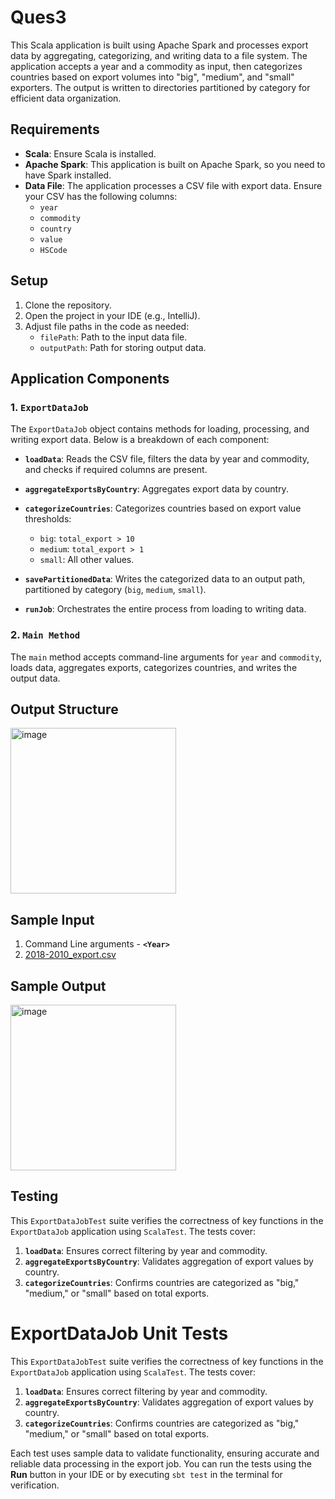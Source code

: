 # Ques3

This Scala application is built using Apache Spark and processes export data by aggregating, categorizing, and writing data to a file system. The application accepts a year and a commodity as input, then categorizes countries based on export volumes into "big", "medium", and "small" exporters. The output is written to directories partitioned by category for efficient data organization.

## Requirements

- **Scala**: Ensure Scala is installed.
- **Apache Spark**: This application is built on Apache Spark, so you need to have Spark installed.
- **Data File**: The application processes a CSV file with export data. Ensure your CSV has the following columns:
  - `year`
  - `commodity`
  - `country`
  - `value`
  - `HSCode`

## Setup

1. Clone the repository.
2. Open the project in your IDE (e.g., IntelliJ).
3. Adjust file paths in the code as needed:
   - `filePath`: Path to the input data file.
   - `outputPath`: Path for storing output data.
   
## Application Components

### 1. `ExportDataJob`

The `ExportDataJob` object contains methods for loading, processing, and writing export data. Below is a breakdown of each component:

- **`loadData`**: Reads the CSV file, filters the data by year and commodity, and checks if required columns are present.
  
- **`aggregateExportsByCountry`**: Aggregates export data by country.

- **`categorizeCountries`**: Categorizes countries based on export value thresholds:
  - `big`: `total_export > 10`
  - `medium`: `total_export > 1`
  - `small`: All other values.

- **`savePartitionedData`**: Writes the categorized data to an output path, partitioned by category (`big`, `medium`, `small`).

- **`runJob`**: Orchestrates the entire process from loading to writing data.

### 2. `Main Method`

The `main` method accepts command-line arguments for `year` and `commodity`, loads data, aggregates exports, categorizes countries, and writes the output data.


## Output Structure

<img width="265" alt="image" src="https://github.com/user-attachments/assets/76283de8-cf4e-438d-8fc6-155c9bea03f4">

## Sample Input
1. Command Line arguments    - **`<Year>`**
2. [2018-2010_export.csv](https://drive.google.com/file/d/1ev-30a1L0okJSGhlfqndSNr_QDqjS4-p/view?usp=sharing)

## Sample Output

<img width="265" alt="image" src="https://github.com/user-attachments/assets/72cc2179-f155-4b68-b223-0e5485e2bedd">

## Testing

This `ExportDataJobTest` suite verifies the correctness of key functions in the `ExportDataJob` application using `ScalaTest`. The tests cover:

1. **`loadData`**: Ensures correct filtering by year and commodity.
2. **`aggregateExportsByCountry`**: Validates aggregation of export values by country.
3. **`categorizeCountries`**: Confirms countries are categorized as "big," "medium," or "small" based on total exports.

# ExportDataJob Unit Tests

This `ExportDataJobTest` suite verifies the correctness of key functions in the `ExportDataJob` application using `ScalaTest`. The tests cover:

1. **`loadData`**: Ensures correct filtering by year and commodity.
2. **`aggregateExportsByCountry`**: Validates aggregation of export values by country.
3. **`categorizeCountries`**: Confirms countries are categorized as "big," "medium," or "small" based on total exports.

Each test uses sample data to validate functionality, ensuring accurate and reliable data processing in the export job. You can run the tests using the **Run** button in your IDE or by executing `sbt test` in the terminal for verification.
